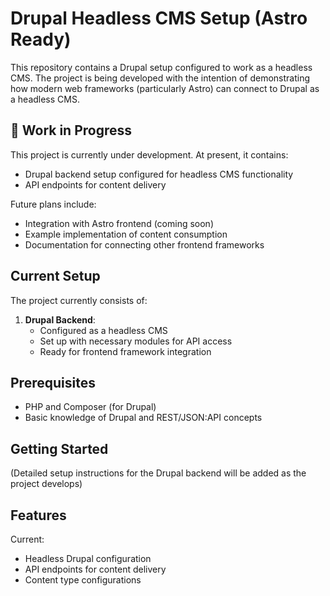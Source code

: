 # Drupal Headless CMS Setup (Astro Ready)

This repository contains a Drupal setup configured to work as a headless CMS. The project is being developed with the intention of demonstrating how modern web frameworks (particularly Astro) can connect to Drupal as a headless CMS.

## 🚧 Work in Progress

This project is currently under development. At present, it contains:

- Drupal backend setup configured for headless CMS functionality
- API endpoints for content delivery

Future plans include:

- Integration with Astro frontend (coming soon)
- Example implementation of content consumption
- Documentation for connecting other frontend frameworks

## Current Setup

The project currently consists of:

1. **Drupal Backend**:
   - Configured as a headless CMS
   - Set up with necessary modules for API access
   - Ready for frontend framework integration

## Prerequisites

- PHP and Composer (for Drupal)
- Basic knowledge of Drupal and REST/JSON:API concepts

## Getting Started

(Detailed setup instructions for the Drupal backend will be added as the project develops)

## Features

Current:

- Headless Drupal configuration
- API endpoints for content delivery
- Content type configurations
